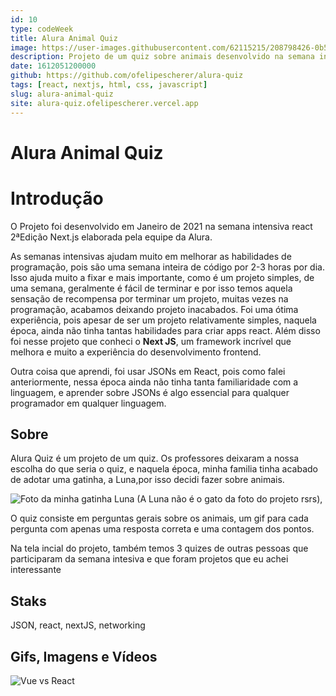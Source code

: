 ```yaml
---
id: 10
type: codeWeek
title: Alura Animal Quiz
image: https://user-images.githubusercontent.com/62115215/208798426-0b528230-530f-446f-9c1e-04df1b18835d.png
description: Projeto de um quiz sobre animais desenvolvido na semana intensiva react 2ªEdição Next.js elaborada pela equipe da Alura
date: 1612051200000
github: https://github.com/ofelipescherer/alura-quiz
tags: [react, nextjs, html, css, javascript]
slug: alura-animal-quiz
site: alura-quiz.ofelipescherer.vercel.app
---
```


# Alura Animal Quiz

# Introdução

O Projeto foi desenvolvido em Janeiro de 2021 na semana intensiva react 2ªEdição Next.js elaborada pela equipe da Alura.

As semanas intensivas ajudam muito em melhorar as habilidades de programação, pois são uma semana inteira de código por 2-3 horas por dia. Isso ajuda muito a fixar e mais importante, como é um projeto simples, de uma semana, geralmente é fácil de terminar e por isso temos aquela sensação de recompensa por terminar um projeto, muitas vezes na programação, acabamos deixando projeto inacabados.
Foi uma ótima experiência, pois apesar de ser um projeto relativamente simples, naquela época, ainda não tinha tantas habilidades para criar apps react. Além disso foi nesse projeto que conheci o **Next JS**, um framework incrível que melhora e muito a experiência do desenvolvimento frontend.

Outra coisa que aprendi, foi usar JSONs em React, pois como falei anteriormente, nessa época ainda não tinha tanta familiaridade com a linguagem, e aprender sobre JSONs é algo essencial para qualquer programador em qualquer linguagem.

## Sobre

Alura Quiz é um projeto de um quiz. Os professores deixaram a nossa escolha do que seria o quiz, e naquela época, minha familia tinha acabado de adotar uma gatinha, a Luna,por isso decidi fazer sobre animais.

![Foto da minha gatinha Luna]()
(A Luna não é o gato da foto do projeto rsrs),

O quiz consiste em perguntas gerais sobre os animais, um gif para cada pergunta com apenas uma resposta correta e uma contagem dos pontos.

Na tela incial do projeto, também temos 3 quizes de outras pessoas que participaram da semana intesiva e que foram projetos que eu achei interessante

## Staks

JSON, react, nextJS, networking

## Gifs, Imagens e Vídeos

![Vue vs React](https://www.monterail.com/hubfs/vuevsreact.jpg)
